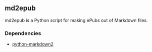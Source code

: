 ## md2epub

md2epub is a Python script for making ePubs out of Markdown files.

### Dependencies

* [python-markdown2](http://code.google.com/p/python-markdown2/)
